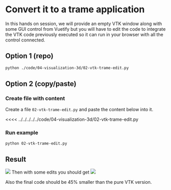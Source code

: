 # Convert it to a trame application

In this hands on session, we will provide an empty VTK window along with some GUI control from Vuetify but you will have to edit the code to integrate the VTK code previously executed so it can run in your browser with all the control connected.

## Option 1 (repo)

```bash
python ./code/04-visualization-3d/02-vtk-trame-edit.py
```

## Option 2 (copy/paste)

### Create file with content

Create a file `02-vtk-trame-edit.py` and paste the content below into it.

<<<< ../../../../../code/04-visualization-3d/02-vtk-trame-edit.py

### Run example

```bash
python 02-vtk-trame-edit.py
```

## Result 

![](/python/04/vtk-trame-edit.png)
Then with some edits you should get
![](/python/04/vtk-trame-solution.png)

Also the final code should be 45% smaller than the pure VTK version.

